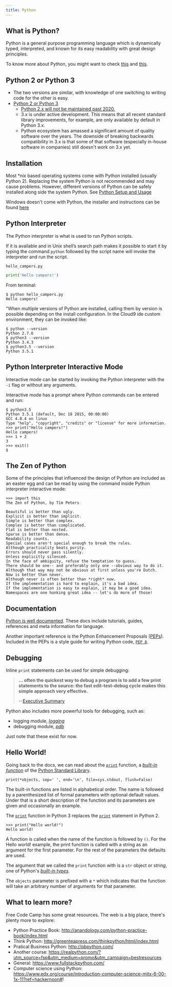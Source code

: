 ```yaml
---
title: Python
---
```


## What is Python?

<a>Python</a> is a general purpose programming language which is dynamically typed, interpreted, and known for its easy readability with great design principles.

To know more about Python, you might want to check <a href='https://www.python.org/doc/essays/blurb/' target='_blank' rel='nofollow'>this</a> and <a href='https://docs.python.org/3/faq/general.html' target='_blank' rel='nofollow'>this</a>.

## Python 2 or Python 3

*   The two versions are similar, with knowledge of one switching to writing code for the other is easy.
*   <a href='https://wiki.python.org/moin/Python2orPython3' target='_blank' rel='nofollow'>Python 2 or Python 3</a>
    *   <a href='https://www.python.org/dev/peps/pep-0373/' target='_blank' rel='nofollow'>Python 2.x will not be maintained past 2020.</a> 
    * 3.x is under active development. This means that all recent standard library improvements, for example, are only available by default in Python 3.x.
    *   Python ecosystem has amassed a significant amount of quality software over the years. The downside of breaking backwards compatibility in 3.x is that some of that software (especially in-house software in companies) still doesn't work on 3.x yet.

## Installation

Most *nix based operating systems come with Python installed (usually Python 2). Replacing the system Python is not recommended and may cause problems. However, different versions of Python can be safely installed along side the system Python. See <a href='https://docs.python.org/3/using/index.html' target='_blank' rel='nofollow'>Python Setup and Usage</a>

Windows doesn't come with Python, the installer and instructions can be found <a href='https://docs.python.org/3/using/windows.html' target='_blank' rel='nofollow'>here</a>

## Python Interpreter

The Python interpreter is what is used to run Python scripts.

If it is available and in Unix shell’s search path makes it possible to start it by typing the command `python` followed by the script name will invoke the interpreter and run the script.

`hello_campers.py`

```python
print('Hello campers!')
```

From terminal:

    $ python hello_campers.py
    Hello campers!

"When multiple versions of Python are installed, calling them by version is possible depending on the install configuration. In the Cloud9 ide custom environment, they can be invoked like:

    $ python --version
    Python 2.7.6
    $ python3 --version
    Python 3.4.3
    $ python3.5 --version
    Python 3.5.1

## Python Interpreter Interactive Mode

Interactive mode can be started by invoking the Python interpreter with the `-i` flag or without any arguments.

Interactive mode has a prompt where Python commands can be entered and run:

    $ python3.5
    Python 3.5.1 (default, Dec 18 2015, 00:00:00)
    GCC 4.8.4 on linux
    Type "help", "copyright", "credits" or "license" for more information.
    >>> print("Hello campers!")
    Hello campers!
    >>> 1 + 2
    3
    >>> exit()
    $

## The Zen of Python

Some of the principles that influenced the design of Python are included as an easter egg and can be read by using the command inside Python interpreter interactive mode:

    >>> import this
    The Zen of Python, by Tim Peters

    Beautiful is better than ugly.
    Explicit is better than implicit.
    Simple is better than complex.
    Complex is better than complicated.
    Flat is better than nested.
    Sparse is better than dense.
    Readability counts.
    Special cases aren't special enough to break the rules.
    Although practicality beats purity.
    Errors should never pass silently.
    Unless explicitly silenced.
    In the face of ambiguity, refuse the temptation to guess.
    There should be one-- and preferably only one --obvious way to do it.
    Although that way may not be obvious at first unless you're Dutch.
    Now is better than never.
    Although never is often better than *right* now.
    If the implementation is hard to explain, it's a bad idea.
    If the implementation is easy to explain, it may be a good idea.
    Namespaces are one honking great idea -- let's do more of those!

## Documentation

<a href='https://docs.python.org/3/' target='_blank' rel='nofollow'>Python is well documented</a>. These docs include tutorials, guides, references and meta information for language.

Another important reference is the Python Enhancement Proposals (<a href='https://www.python.org/dev/peps/' target='_blank' rel='nofollow'>PEPs</a>). Included in the PEPs is a style guide for writing Python code, <a href='https://www.python.org/dev/peps/pep-0008/' target='_blank' rel='nofollow'>`PEP 8`</a>.

## Debugging

Inline `print` statements can be used for simple debugging:

> **... often the quickest way to debug a program is to add a few print statements to the source: the fast edit-test-debug cycle makes this simple approach very effective.**
> 
> --<a href='https://www.python.org/doc/essays/blurb/' target='_blank' rel='nofollow'>Executive Summary</a>

Python also includes more powerful tools for debugging, such as:

*   logging module, <a href='https://docs.python.org/3/library/logging.html' target='_blank' rel='nofollow'>_logging_</a>
*   debugging module, <a href='https://docs.python.org/3/library/pdb.html' target='_blank' rel='nofollow'>_pdb_</a>

Just note that these exist for now.

## Hello World!

Going back to the docs, we can read about the <a href='https://docs.python.org/3/library/functions.html#print' target='_blank' rel='nofollow'>`print`</a> function, a <a href='https://docs.python.org/3/library/functions.html' target='_blank' rel='nofollow'>_built-in function_</a> of the <a href='https://docs.python.org/3/library/index.html' target='_blank' rel='nofollow'>Python Standard Library</a>.

    print(*objects, sep=' ', end='\n', file=sys.stdout, flush=False)

The built-in functions are listed in alphabetical order. The name is followed by a parenthesized list of formal parameters with optional default values. Under that is a short description of the function and its parameters are given and occasionally an example.

The <a href='https://docs.python.org/3/library/functions.html#print' target='_blank' rel='nofollow'>`print`</a> function in Python 3 replaces the <a href='https://docs.python.org/2/reference/simple_stmts.html#print' target='_blank' rel='nofollow'>`print`</a> statement in Python 2.

    >>> print("Hello world!")
    Hello world!

A function is called when the name of the function is followed by `()`. For the Hello world! example, the print function is called with a string as an argument for the first parameter. For the rest of the parameters the defaults are used.

The argument that we called the `print` function with is a `str` object or _string_, one of Python's <a href='https://docs.python.org/3/library/stdtypes.html#text-sequence-type-str' target='_blank' rel='nofollow'>_built-in types_</a>.

The `objects` parameter is prefixed with a `*` which indicates that the function will take an arbitrary number of arguments for that parameter.

## What to learn more?

Free Code Camp has some great resources. The web is a big place, there's plenty more to explore:
* Python Practice Book: http://anandology.com/python-practice-book/index.html
* Think Python: http://greenteapress.com/thinkpython/html/index.html
* Pratical Business Python: http://pbpython.com/
* Another course: https://realpython.com/?utm_source=fsp&utm_medium=promo&utm_campaign=bestresources
* General: https://www.fullstackpython.com/
* Computer science using Python: https://www.edx.org/course/introduction-computer-science-mitx-6-00-1x-11?ref=hackernoon#!
